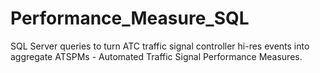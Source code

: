 # Performance_Measure_SQL
SQL Server queries to turn ATC traffic signal controller hi-res events into aggregate ATSPMs - Automated Traffic Signal Performance Measures.
